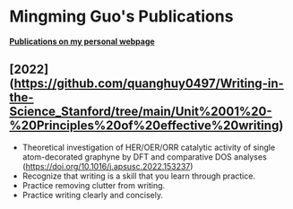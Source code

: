 # Mingming Guo's Publications

[**Publications on my personal webpage**](http://www.guomm.top/Publication.html)

## [2022] (https://github.com/quanghuy0497/Writing-in-the-Science_Stanford/tree/main/Unit%2001%20-%20Principles%20of%20effective%20writing)
+ Theoretical investigation of HER/OER/ORR catalytic activity of single atom-decorated graphyne by DFT and comparative DOS analyses (https://doi.org/10.1016/j.apsusc.2022.153237)
+ Recognize that writing is a skill that you learn through practice.
+ Practice removing clutter from writing.
+ Practice writing clearly and concisely.
